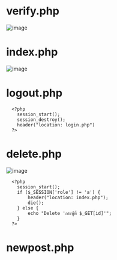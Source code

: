# verify.php
![image](https://user-images.githubusercontent.com/73011056/213868918-5a48abc5-119c-4e66-a507-92d32b9901e8.png)

# index.php
![image](https://user-images.githubusercontent.com/73011056/213868936-9d8e0848-9ede-4de5-a466-6baea5499762.png)

# logout.php
      <?php
        session_start();
        session_destroy();
        header("location: login.php")
      ?>

# delete.php
![image](https://user-images.githubusercontent.com/73011056/213868989-6fa13715-3816-42c1-b55b-a9414b0d90c7.png)

      <?php
        session_start();
        if ($_SESSION['role'] != 'a') {
            header("location: index.php");
            die();
        } else {
            echo "Delete 'กระทู้ที่ $_GET[id]'";
        }
      ?>

# newpost.php

   
